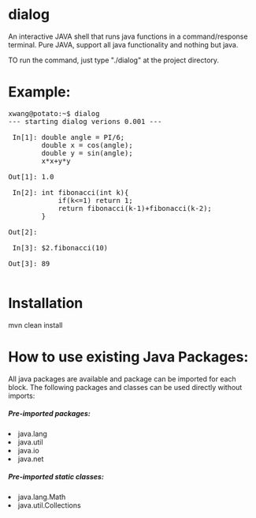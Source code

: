 # dialog
An interactive JAVA shell that runs java functions in a command/response terminal. Pure JAVA, support all java functionality and nothing but java.

TO run the command, just type "./dialog" at the project directory.

# Example:
<pre>
xwang@potato:~$ dialog
--- starting dialog verions 0.001 ---

 In[1]:	double angle = PI/6;
       	double x = cos(angle);
       	double y = sin(angle);
       	x*x+y*y
       	
Out[1]:	1.0

 In[2]:	int fibonacci(int k){
       		if(k<=1) return 1;
       		return fibonacci(k-1)+fibonacci(k-2);
       	}
       	
Out[2]:	

 In[3]:	$2.fibonacci(10)
       	
Out[3]:	89

</pre>


# Installation
mvn clean install


# How to use existing Java Packages:
  All java packages are available and package can be imported for each block. The following packages and classes can be used directly without imports:
  
  <h5>Pre-imported packages:</h5>
     <li>java.lang
     <li>java.util
     <li>java.io
     <li>java.net
  <h5>Pre-imported static classes:</h5>
      <li>java.lang.Math
      <li>java.util.Collections
       
